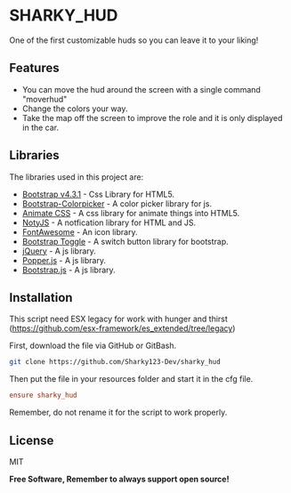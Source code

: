 # SHARKY_HUD

One of the first customizable huds so you can leave it to your liking!

## Features

- You can move the hud around the screen with a single command "moverhud"
- Change the colors your way.
- Take the map off the screen to improve the role and it is only displayed in the car.

## Libraries

The libraries used in this project are:

- [Bootstrap v4.3.1](https://getbootstrap.com/docs/4.3/getting-started) - Css Library for HTML5.
- [Bootstrap-Colorpicker](https://github.com/itsjavi/bootstrap-colorpicker) - A color picker library for js.
- [Animate CSS](https://animate.style/) - A css library for animate things into HTML5.
- [NotyJS](https://ned.im/noty/#/) - A notfication library for HTML and JS.
- [FontAwesome](https://fontawesome.com/) - An icon library.
- [Bootstrap Toggle](https://gitbrent.github.io/bootstrap4-toggle/) - A switch button library for bootstrap.
- [jQuery](https://jquery.com/) - A js library.
- [Popper.js](https://popper.js.org/) - A js library.
- [Bootstrap.js](https://getbootstrap.com/docs/4.3/getting-started/javascript/) - A js library.

## Installation

This script need ESX legacy for work with hunger and thirst (https://github.com/esx-framework/es_extended/tree/legacy)

First, download the file via GitHub or GitBash.

```sh
git clone https://github.com/Sharky123-Dev/sharky_hud
```

Then put the file in your resources folder and start it in the cfg file.

```cfg
ensure sharky_hud
```
Remember, do not rename it for the script to work properly.

## License

MIT

**Free Software, Remember to always support open source!**
